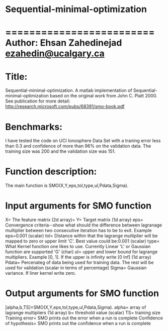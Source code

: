 # Sequential-minimal-optimization
=========================
Author: Ehsan Zahedinejad ezahedin@ucalgary.ca
=========================

Title:
=========================
Sequential-minimal-optimization. A matlab implementation of Sequential-minimal-optimization based on the original work from
John C. Platt 2000. See publication for more detail: http://research.microsoft.com/pubs/68391/smo-book.pdf

Benchmarks:
=========================
I have tested the code on UCI Ionosphere Data Set with a traning error less than 0.3 and confidence of more than 96% on the validation data. The training size was 200 and the validation size was 151.


Function description:
============================================
The main function is SMO(X,Y,eps,tol,type,ul,Pdata,Sigma).

Input arguments for SMO function
===========================================
X= The feature matrix (2d array)=
Y= Target matrix (1d array)
eps= Convergence criteria--show what should the difference between lagranage multiplier between two consecutive iteration has to be to exit. Example eps=0.001 (scalar)
tol= Distance within that the lagrange multiplier will be mapped to zero or upper limit 'C'. Best value could be:0.001 (scalar)
type= What Kernel function one likes to use. Currently Linear 'L' or Gaussian function are supported 'G' (char)
ul= upper and lower bound for lagrange multipliers. Example [0, 1]. If the upper is infinity write [0 Inf] (1d array) 
Pdata= Percenateg of data being used for training data. The rest will be used for validation (scalar in terms of percentage)
Sigma= Gaussian variance. If liner kernel write zero. 

Output arguments for SMO function
===========================================
[alpha,b,TS]=SMO(X,Y,eps,tol,type,ul,Pdata,Sigma).
alpha= array of lagrange multipliers (1d array)
b= threshold value (scalar)
TS= training size
Training error= SMO prints out the error when a run is complete
Confidence of hypothesis= SMO prints out the confidence when a run is complete

